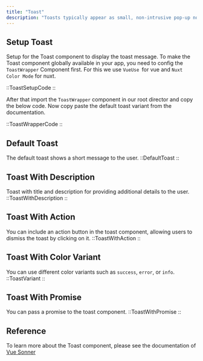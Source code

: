 ```yaml
---
title: "Toast"
description: "Toasts typically appear as small, non-intrusive pop-up notifications that appear near the edge of the screen and disappear automatically after a short period of time or when dismissed by the user."
---
```


## Setup Toast

Setup for the Toast component to display the toast message. To make the Toast component globally available in your app, you need to config the `ToastWrapper` Component first. For this we use `VueUse `for vue and `Nuxt Color Mode` for nuxt.

::ToastSetupCode
::

After that import the `ToastWrapper` component in our root director and copy the below code. Now copy paste the default toast variant from the documentation.

::ToastWrapperCode
::

## Default Toast

The default toast shows a short message to the user.
::DefaultToast
::

## Toast With Description

Toast with title and description for providing additional details to the user.
::ToastWithDescription
::

## Toast With Action

You can include an action button in the toast component, allowing users to dismiss the toast by clicking on it.
::ToastWithAction
::

## Toast With Color Variant

You can use different color variants such as `success`, `error`, or `info`.
::ToastVariant
::

## Toast With Promise

You can pass a promise to the toast component.
::ToastWithPromise
::

## Reference

To learn more about the Toast component, please see the documentation of [Vue Sonner](https://vue-sonner.vercel.app/)
